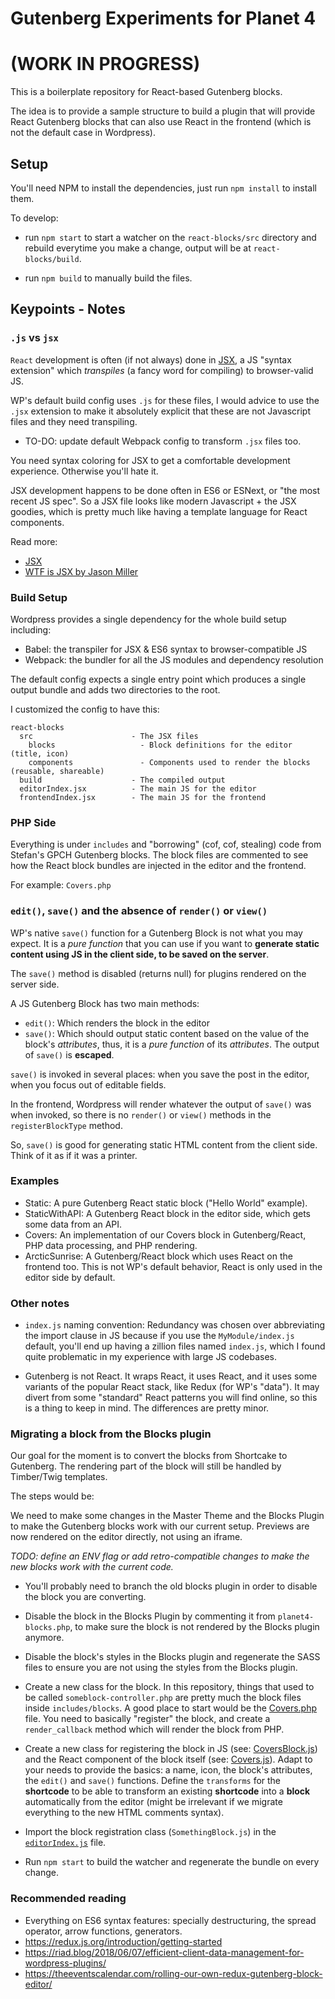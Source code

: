# Gutenberg Experiments for Planet 4

# (WORK IN PROGRESS)

This is a boilerplate repository for React-based Gutenberg blocks.

The idea is to provide a sample structure to build a plugin that will provide React Gutenberg blocks that can also use React in the frontend (which is not the default case in Wordpress).

## Setup

You'll need NPM to install the dependencies, just run `npm install` to install them.

To develop:

- run `npm start` to start a watcher on the `react-blocks/src` directory and rebuild everytime you make a change, output will be at `react-blocks/build`.

- run `npm build` to manually build the files.

## Keypoints - Notes

### `.js` vs `jsx`

`React` development is often (if not always) done in [JSX](https://reactjs.org/docs/introducing-jsx.html), a JS "syntax extension" which *transpiles* (a fancy word for compiling) to browser-valid JS.

WP's default build config uses `.js` for these files, I would advice to use the `.jsx` extension to make it absolutely explicit that these are not Javascript files and they need transpiling.

* TO-DO: update default Webpack config to transform `.jsx` files too.

You need syntax coloring for JSX to get a comfortable development experience. Otherwise you'll hate it.

JSX development happens to be done often in ES6 or ESNext, or "the most recent JS spec". So a JSX file looks like modern Javascript + the JSX goodies, which is pretty much like
having a template language for React components.

Read more:
* [JSX](https://reactjs.org/docs/introducing-jsx.html)
* [WTF is JSX by Jason Miller](https://jasonformat.com/wtf-is-jsx/)

### Build Setup

Wordpress provides a single dependency for the whole build setup including:

* Babel: the transpiler for JSX & ES6 syntax to browser-compatible JS
* Webpack: the bundler for all the JS modules and dependency resolution

The default config expects a single entry point which produces a single output bundle and adds two directories to the root.

I customized the config to have this:

```
react-blocks
  src                      - The JSX files
    blocks                   - Block definitions for the editor (title, icon)
    components               - Components used to render the blocks (reusable, shareable)
  build                    - The compiled output
  editorIndex.jsx          - The main JS for the editor
  frontendIndex.jsx        - The main JS for the frontend
```

### PHP Side

Everything is under `includes` and "borrowing" (cof, cof, stealing) code from Stefan's GPCH Gutenberg blocks.
The block files are commented to see how the React block bundles are injected in the editor and the frontend.

For example: `Covers.php`

### `edit()`, `save()` and the absence of `render()` or `view()`

WP's native `save()` function for a Gutenberg Block is not what you may expect. It is a *pure function* that you can use if you want to **generate static content using JS in the client side, to be saved on the server**.

The `save()` method is disabled (returns null) for plugins rendered on the server side.

A JS Gutenberg Block has two main methods:
- `edit()`: Which renders the block in the editor
- `save()`: Which should output static content based on the value of the block's *attributes*, thus, it is a *pure function* of its *attributes*. The output of `save()` is **escaped**.

`save()` is invoked in several places: when you save the post in the editor, when you focus out of editable fields.

In the frontend, Wordpress will render whatever the output of `save()` was when invoked, so there is no `render()` or `view()` methods in the `registerBlockType` method.

So, `save()` is good for generating static HTML content from the client side. Think of it as if it was a printer.


### Examples

- Static: A pure Gutenberg React static block ("Hello World" example).
- StaticWithAPI: A Gutenberg React block in the editor side, which gets some data from an API.
- Covers: An implementation of our Covers block in Gutenberg/React,  PHP data processing, and PHP rendering.
- ArcticSunrise: A Gutenberg/React block which uses React on the frontend too. This is not WP's default behavior, React is only used in the editor side by default.

### Other notes

- `index.js` naming convention: Redundancy was chosen over abbreviating the import clause in JS because if you use the `MyModule/index.js` default, you'll end up having a zillion files named `index.js`, which I found quite problematic in my experience with large JS codebases.

- Gutenberg is not React. It wraps React, it uses React, and it uses some variants of the popular React stack, like Redux (for WP's "data"). It may divert from some "standard" React patterns you will find online, so this is a thing to keep in mind. The differences are pretty minor.



### Migrating a block from the Blocks plugin

Our goal for the moment is to convert the blocks from Shortcake to Gutenberg.
The rendering part of the block will still be handled by Timber/Twig templates.

The steps would be:

We need to make some changes in the Master Theme and the Blocks Plugin to make the Gutenberg blocks
work with our current setup. Previews are now rendered on the editor directly, not using an iframe.

_TODO: define an ENV flag or add retro-compatible changes to make the new blocks work with the current code._

* You'll probably need to branch the old blocks plugin in order to disable the block you are converting.

* Disable the block in the Blocks Plugin by commenting it from `planet4-blocks.php`, to make sure the block is not rendered by the Blocks plugin anymore.

* Disable the block's styles in the Blocks plugin and regenerate the SASS files to ensure you are not using the styles from the Blocks plugin.

* Create a new class for the block. In this repository, things that used to be called `someblock-controller.php` are pretty much the block files inside `includes/blocks`. A good place to start would be the [Covers.php](includes/blocks/Covers.php) file. You need to basically "register" the block, and create a `render_callback` method which will render the block from PHP.

* Create a new class for registering the block in JS (see: [CoversBlock.js](react-blocks/src/blocks/Covers/CoversBlock.js)) and the React component of the block itself (see: [Covers.js](react-blocks/src/blocks/Covers/Covers.js)). Adapt to your needs to provide the basics: a name, icon, the block's attributes, the `edit()` and `save()` functions. Define the `transforms` for the **shortcode** to be able to transform an existing **shortcode** into a **block** automatically from the editor (might be irrelevant if we migrate everything to the new HTML comments syntax).

* Import the block registration class (`SomethingBlock.js`) in the [`editorIndex.js`](react-blocks/src/editorIndex.js) file.

* Run `npm start` to build the watcher and regenerate the bundle on every change.



### Recommended reading

- Everything on ES6 syntax features: specially destructuring, the spread operator, arrow functions, generators.
- https://redux.js.org/introduction/getting-started
- https://riad.blog/2018/06/07/efficient-client-data-management-for-wordpress-plugins/
- https://theeventscalendar.com/rolling-our-own-redux-gutenberg-block-editor/
